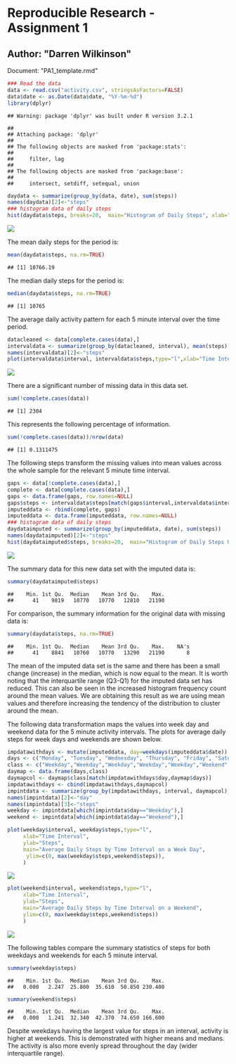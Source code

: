 
# Reproducible Research - Assignment 1
## Author: "Darren Wilkinson"
Document: "PA1_template.rmd"


```r
### Read the data
data <- read.csv("activity.csv", stringsAsFactors=FALSE)
data$date <- as.Date(data$date, "%Y-%m-%d")
library(dplyr)
```

```
## Warning: package 'dplyr' was built under R version 3.2.1
```

```
## 
## Attaching package: 'dplyr'
## 
## The following objects are masked from 'package:stats':
## 
##     filter, lag
## 
## The following objects are masked from 'package:base':
## 
##     intersect, setdiff, setequal, union
```

```r
daydata <- summarize(group_by(data, date), sum(steps))
names(daydata)[2]<-"steps"
### histogram data of daily steps
hist(daydata$steps, breaks=20,  main="Histogram of Daily Steps", xlab="Steps")
```

![](PA1_template_files/figure-html/unnamed-chunk-1-1.png) 

  The mean daily steps for the period is:

```r
mean(daydata$steps, na.rm=TRUE)
```

```
## [1] 10766.19
```

  The median daily steps for the period is:

```r
median(daydata$steps, na.rm=TRUE)
```

```
## [1] 10765
```

The average daily activity pattern for each 5 minute interval over the time period.


```r
datacleaned <- data[complete.cases(data),]
intervaldata <- summarize(group_by(datacleaned, interval), mean(steps))
names(intervaldata)[2]<-"steps"
plot(intervaldata$interval, intervaldata$steps,type="l",xlab="Time Interval", ylab="Steps", main="Average Daily Steps by Time Interval")
```

![](PA1_template_files/figure-html/unnamed-chunk-4-1.png) 
    
  There are a significant number of missing data in this data set. 

```r
sum(!complete.cases(data))
```

```
## [1] 2304
```
  This represents the following percentage of information.

```r
sum(!complete.cases(data))/nrow(data)
```

```
## [1] 0.1311475
```
  The following steps transform the missing values into mean values across the whole sample for the relevant 5 minute time interval.

```r
gaps <- data[!complete.cases(data),]
complete <- data[complete.cases(data),]
gaps <- data.frame(gaps, row.names=NULL)
gaps$steps <- intervaldata$steps[match(gaps$interval,intervaldata$interval)]
imputeddata <- rbind(complete, gaps)
imputeddata <- data.frame(imputeddata, row.names=NULL)
### histogram data of daily steps
daydataimputed <- summarize(group_by(imputeddata, date), sum(steps))
names(daydataimputed)[2]<-"steps"
hist(daydataimputed$steps, breaks=20,  main="Histogram of Daily Steps Using Imputed Data", xlab="Steps")
```

![](PA1_template_files/figure-html/unnamed-chunk-7-1.png) 
  
  The summary data for this new data set with the imputed data is:

```r
summary(daydataimputed$steps)
```

```
##    Min. 1st Qu.  Median    Mean 3rd Qu.    Max. 
##      41    9819   10770   10770   12810   21190
```

  For comparison, the summary information for the original data with missing data is:

```r
summary(daydata$steps, na.rm=TRUE)
```

```
##    Min. 1st Qu.  Median    Mean 3rd Qu.    Max.    NA's 
##      41    8841   10760   10770   13290   21190       8
```

  The mean of the imputed data set is the same and there has been a small change (increase) in the median, which is now equal to the mean. It is worth noting that the interquartile range (Q3-Q1) for the imputed data set has reduced. This can also be seen in the increased histogram frequency count around the mean values. We are obtaining this result as we are using mean values and therefore increasing the tendency of the distribution to cluster around the mean.

  The following data transformation maps the values into week day and weekend data for the 5 minute activity intervals. The plots for average daily steps for week days and weekends are shown below.

```r
impdatawithdays <- mutate(imputeddata, day=weekdays(imputeddata$date))
days <- c("Monday", "Tuesday", "Wednesday", "Thursday", "Friday", "Saturday", "Sunday")
class <- c("Weekday","Weekday","Weekday","Weekday","Weekday","Weekend","Weekend")
daymap <- data.frame(days,class)
daymapcol <- daymap$class[match(impdatawithdays$day,daymap$days)]
impdatawithdays <- cbind(impdatawithdays,daymapcol)
impintdata <- summarize(group_by(impdatawithdays, interval, daymapcol), mean(steps))
names(impintdata)[2]<-"day"
names(impintdata)[3]<-"steps"
weekday <- impintdata[which(impintdata$day=="Weekday"),]
weekend <- impintdata[which(impintdata$day=="Weekend"),] 

plot(weekday$interval, weekday$steps,type="l",
     xlab="Time Interval", 
     ylab="Steps", 
     main="Average Daily Steps by Time Interval on a Week Day",
      ylim=c(0, max(weekday$steps,weekend$steps)),
     )
```

![](PA1_template_files/figure-html/unnamed-chunk-10-1.png) 

```r
plot(weekend$interval, weekend$steps,type="l",
     xlab="Time Interval", 
     ylab="Steps", 
     main="Average Daily Steps by Time Interval on a Weekend",
     ylim=c(0, max(weekday$steps,weekend$steps))
     )
```

![](PA1_template_files/figure-html/unnamed-chunk-10-2.png) 
    
  The following tables compare the summary statistics of steps for both weekdays and weekends for each 5 minute interval.

```r
summary(weekday$steps)
```

```
##    Min. 1st Qu.  Median    Mean 3rd Qu.    Max. 
##   0.000   2.247  25.800  35.610  50.850 230.400
```

```r
summary(weekend$steps)
```

```
##    Min. 1st Qu.  Median    Mean 3rd Qu.    Max. 
##   0.000   1.241  32.340  42.370  74.650 166.600
```
  Despite weekdays having the largest value for steps in an interval, activity is higher at weekends. This is demonstrated with higher means and medians. The activity is also more evenly spread throughout the day (wider interquartile range).



